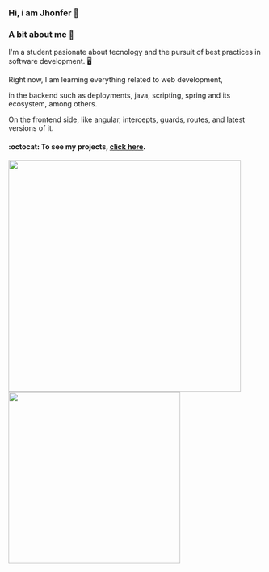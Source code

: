 ### Hi, i am Jhonfer  👋
### A bit about me 🌱
I'm a student pasionate about tecnology and the pursuit of best practices in software development. 🖥️

Right now, I am learning everything related to web development, 

in the backend such as deployments, java, scripting, spring and its ecosystem, among others. 

On the frontend side, like angular, intercepts, guards, routes, and latest versions of it. 

#### :octocat: To see my projects, [click here](https://gist.github.com/jeirf12/c3b5d4cf64b6e4ff6ddec7a444e21e40).

<a href="https://github.com/anuraghazra/github-readme-stats">
  <img align="center" width="460px" src="https://github-readme-stats-git-masterrstaa-rickstaa.vercel.app/api?username=jeirf12&count_private=true&include_all_commits=true&show_icons=true&theme=transparent&hide_border=true&border_radius=20px&bg_color=473419"/>
</a>
<a href="https://github.com/anuraghazra/github-readme-stats">
  <img align="center" width="340px" src="https://github-readme-stats-git-masterrstaa-rickstaa.vercel.app/api/top-langs/?username=jeirf12&langs_count=8&theme=transparent&layout=compact&hide_border=true&border_radius=20px&bg_color=473419"/>
</a>

<!--
**jeirf12/jeirf12** is a ✨ _special_ ✨ repository because its `README.md` (this file) appears on your GitHub profile.

Here are some ideas to get you started:

- 🔭 I’m currently working on ...
- 🌱 I’m currently learning ...
- 👯 I’m looking to collaborate on ...
- 🤔 I’m looking for help with ...
- 💬 Ask me about ...
- 📫 How to reach me: ...
- 😄 Pronouns: ...
- ⚡ Fun fact: ...
-->
